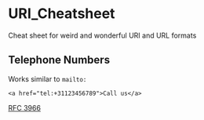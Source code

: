 # URI_Cheatsheet
Cheat sheet for weird and wonderful URI and URL formats


## Telephone Numbers
Works similar to `mailto:`

`<a href="tel:+31123456789">Call us</a>`

[RFC 3966](http://www.ietf.org/rfc/rfc3966.txt)
